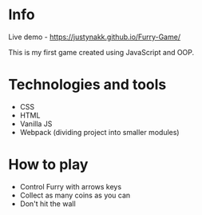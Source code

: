 # Info
Live demo - https://justynakk.github.io/Furry-Game/

This is my first game created using JavaScript and OOP.

# Technologies and tools
* CSS
* HTML
* Vanilla JS
* Webpack (dividing project into smaller modules)

# How to play
* Control Furry with arrows keys
* Collect as many coins as you can
* Don't hit the wall

